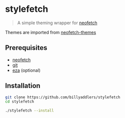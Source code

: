 # stylefetch

> A simple theming wrapper for [neofetch](https://github.com/dylanaraps/neofetch?)

Themes are imported from [neofetch-themes](https://github.com/Chick2D/neofetch-themes)

## Prerequisites

- [neofetch](https://github.com/dylanaraps/neofetch?)
- [git](https://git-scm.com/)
- [eza](https://github.com/eza-community/eza) (optional)

## Installation

```sh
git clone https://github.com/billyaddlers/stylefetch
cd stylefetch

./stylefetch --install
```
